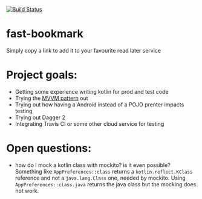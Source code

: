 [![Build Status](https://travis-ci.org/stefanodacchille/fast-bookmark.svg)](https://travis-ci.org/stefanodacchille/fast-bookmark)

# fast-bookmark

Simply copy a link to add it to your favourite read later service

# Project goals:
- Getting some experience writing kotlin for prod and test code
- Trying the [MVVM pattern](https://www.objc.io/issues/13-architecture/mvvm/) out
- Trying out how having a Android instead of a POJO prenter impacts testing
- Trying out Dagger 2
- Integrating Travis CI or some other cloud service for testing

# Open questions:
- how do I mock a kotlin class with mockito? is it even possible? Something like
`AppPreferences::class` returns a `kotlin.reflect.KClass` reference and not a `java.lang.Class`
one, needed by mockito. Using `AppPreferences::class.java` returns the java class but the mocking
 does not work.

